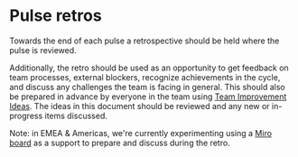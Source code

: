# Pulse retros

Towards the end of each pulse a retrospective should be held where the pulse is
reviewed.

Additionally, the retro should be used as an opportunity to get feedback on team
processes, external blockers, recognize achievements in the cycle, and discuss
any challenges the team is facing in general. This should also be prepared in
advance by everyone in the team using
[Team Improvement Ideas](https://docs.google.com/document/d/1S-YjcjWic1xZ9uPLvXNNY8mMCYtsZ3OTtohpZsQlVGA/edit?usp=sharing>).
The ideas in this document should be reviewed and any new or in-progress items
discussed.

Note: in EMEA & Americas, we're currently experimenting using a [Miro board](https://miro.com/app/board/uXjVLsCZaog=/) as a support to prepare and discuss during the retro.
